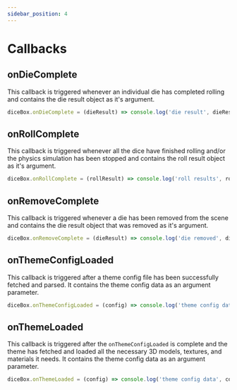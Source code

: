 ```yaml
---
sidebar_position: 4
---
```


# Callbacks
## onDieComplete
This callback is triggered whenever an individual die has completed rolling and contains the die result object as it's argument.
```javascript
diceBox.onDieComplete = (dieResult) => console.log('die result', dieResult)
```

## onRollComplete
This callback is triggered whenever all the dice have finished rolling and/or the physics simulation has been stopped and contains the roll result object as it's argument.
```javascript
diceBox.onRollComplete = (rollResult) => console.log('roll results', rollResult)
```

## onRemoveComplete
This callback is triggered whenever a die has been removed from the scene and contains the die result object that was removed as it's argument.
```javascript
diceBox.onRemoveComplete = (dieResult) => console.log('die removed', dieResult)
```

## onThemeConfigLoaded
This callback is triggered after a theme config file has been successfully fetched and parsed. It contains the theme config data as an argument parameter.
```javascript
diceBox.onThemeConfigLoaded = (config) => console.log('theme config data', config)
```

## onThemeLoaded
This callback is triggered after the `onThemeConfigLoaded` is complete and the theme has fetched and loaded all the necessary 3D models, textures, and materials it needs. It contains the theme config data as an argument parameter.
```javascript
diceBox.onThemeLoaded = (config) => console.log('theme config data', config)
```